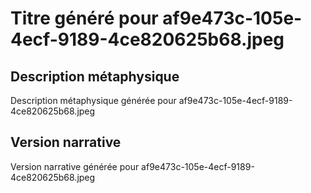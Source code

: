 # Titre généré pour af9e473c-105e-4ecf-9189-4ce820625b68.jpeg

## Description métaphysique
Description métaphysique générée pour af9e473c-105e-4ecf-9189-4ce820625b68.jpeg

## Version narrative
Version narrative générée pour af9e473c-105e-4ecf-9189-4ce820625b68.jpeg
